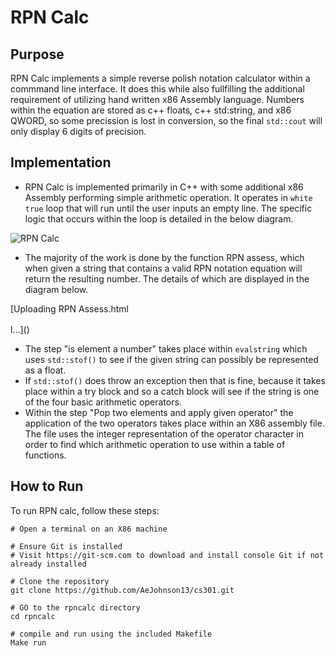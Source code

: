 # RPN Calc 

## Purpose
  RPN Calc implements a simple reverse polish notation calculator within a commmand line interface. It does this while also fullfilling the additional requirement of utilizing hand written x86 Assembly language. Numbers within the equation are stored as c++ floats, c++ std:string, and x86 QWORD, so some precission is lost in conversion, so the final `std::cout` will only display 6 digits of precision.
## Implementation 
* RPN Calc is implemented primarily in C++ with some additional x86 Assembly performing simple arithmetic operation. It operates in `white true` loop that will run until the user inputs an empty line. The specific logic that occurs within the loop is detailed in the below diagram. 


![RPN Calc](https://github.com/user-attachments/assets/9888b84c-9dc7-4c9d-b6ba-670d3af7c4f6)

* The majority of the work is done by the function RPN assess, which when given a string that contains a valid RPN notation equation will return the resulting number. The details of which are displayed in the diagram below. 



[Uploading RPN Assess.html<!--[if IE]><meta http-equiv="X-UA-Compatible" content="IE=5,IE=9" ><![endif]-->
<!DOCTYPE html>
<html>
<head>
<title>RPN Calc</title>
<meta charset="utf-8"/>
</head>
<body><div class="mxgraph" style="max-width:100%;border:1px solid transparent;" data-mxgraph="{&quot;highlight&quot;:&quot;#0000ff&quot;,&quot;nav&quot;:true,&quot;resize&quot;:true,&quot;toolbar&quot;:&quot;zoom layers tags lightbox&quot;,&quot;edit&quot;:&quot;_blank&quot;,&quot;xml&quot;:&quot;&lt;mxfile host=\&quot;app.diagrams.net\&quot; agent=\&quot;Mozilla/5.0 (Windows NT 10.0; Win64; x64) AppleWebKit/537.36 (KHTML, like Gecko) Chrome/129.0.0.0 Safari/537.36\&quot; version=\&quot;24.7.17\&quot;&gt;\n  &lt;diagram id=\&quot;C5RBs43oDa-KdzZeNtuy\&quot; name=\&quot;Page-1\&quot;&gt;\n    &lt;mxGraphModel dx=\&quot;1434\&quot; dy=\&quot;738\&quot; grid=\&quot;1\&quot; gridSize=\&quot;10\&quot; guides=\&quot;1\&quot; tooltips=\&quot;1\&quot; connect=\&quot;1\&quot; arrows=\&quot;1\&quot; fold=\&quot;1\&quot; page=\&quot;1\&quot; pageScale=\&quot;1\&quot; pageWidth=\&quot;827\&quot; pageHeight=\&quot;1169\&quot; math=\&quot;0\&quot; shadow=\&quot;0\&quot;&gt;\n      &lt;root&gt;\n        &lt;mxCell id=\&quot;WIyWlLk6GJQsqaUBKTNV-0\&quot; /&gt;\n        &lt;mxCell id=\&quot;WIyWlLk6GJQsqaUBKTNV-1\&quot; parent=\&quot;WIyWlLk6GJQsqaUBKTNV-0\&quot; /&gt;\n        &lt;mxCell id=\&quot;pCOxgNjbTqNbOYw9X1aS-14\&quot; style=\&quot;edgeStyle=orthogonalEdgeStyle;rounded=0;orthogonalLoop=1;jettySize=auto;html=1;exitX=0.5;exitY=1;exitDx=0;exitDy=0;entryX=0.5;entryY=0;entryDx=0;entryDy=0;\&quot; parent=\&quot;WIyWlLk6GJQsqaUBKTNV-1\&quot; source=\&quot;pCOxgNjbTqNbOYw9X1aS-11\&quot; target=\&quot;pCOxgNjbTqNbOYw9X1aS-13\&quot; edge=\&quot;1\&quot;&gt;\n          &lt;mxGeometry relative=\&quot;1\&quot; as=\&quot;geometry\&quot; /&gt;\n        &lt;/mxCell&gt;\n        &lt;mxCell id=\&quot;pCOxgNjbTqNbOYw9X1aS-11\&quot; value=\&quot;Grab on element from String Stream\&quot; style=\&quot;rounded=1;whiteSpace=wrap;html=1;\&quot; parent=\&quot;WIyWlLk6GJQsqaUBKTNV-1\&quot; vertex=\&quot;1\&quot;&gt;\n          &lt;mxGeometry x=\&quot;300\&quot; y=\&quot;300\&quot; width=\&quot;120\&quot; height=\&quot;60\&quot; as=\&quot;geometry\&quot; /&gt;\n        &lt;/mxCell&gt;\n        &lt;mxCell id=\&quot;pCOxgNjbTqNbOYw9X1aS-16\&quot; style=\&quot;edgeStyle=orthogonalEdgeStyle;rounded=0;orthogonalLoop=1;jettySize=auto;html=1;exitX=1;exitY=0.5;exitDx=0;exitDy=0;entryX=0;entryY=0.5;entryDx=0;entryDy=0;\&quot; parent=\&quot;WIyWlLk6GJQsqaUBKTNV-1\&quot; source=\&quot;pCOxgNjbTqNbOYw9X1aS-13\&quot; target=\&quot;pCOxgNjbTqNbOYw9X1aS-15\&quot; edge=\&quot;1\&quot;&gt;\n          &lt;mxGeometry relative=\&quot;1\&quot; as=\&quot;geometry\&quot; /&gt;\n        &lt;/mxCell&gt;\n        &lt;mxCell id=\&quot;pCOxgNjbTqNbOYw9X1aS-17\&quot; value=\&quot;No\&quot; style=\&quot;edgeLabel;html=1;align=center;verticalAlign=middle;resizable=0;points=[];\&quot; parent=\&quot;pCOxgNjbTqNbOYw9X1aS-16\&quot; vertex=\&quot;1\&quot; connectable=\&quot;0\&quot;&gt;\n          &lt;mxGeometry x=\&quot;0.04\&quot; relative=\&quot;1\&quot; as=\&quot;geometry\&quot;&gt;\n            &lt;mxPoint y=\&quot;-10\&quot; as=\&quot;offset\&quot; /&gt;\n          &lt;/mxGeometry&gt;\n        &lt;/mxCell&gt;\n        &lt;mxCell id=\&quot;pCOxgNjbTqNbOYw9X1aS-27\&quot; style=\&quot;edgeStyle=orthogonalEdgeStyle;rounded=0;orthogonalLoop=1;jettySize=auto;html=1;exitX=0.5;exitY=1;exitDx=0;exitDy=0;entryX=0.5;entryY=0;entryDx=0;entryDy=0;\&quot; parent=\&quot;WIyWlLk6GJQsqaUBKTNV-1\&quot; source=\&quot;pCOxgNjbTqNbOYw9X1aS-13\&quot; target=\&quot;pCOxgNjbTqNbOYw9X1aS-18\&quot; edge=\&quot;1\&quot;&gt;\n          &lt;mxGeometry relative=\&quot;1\&quot; as=\&quot;geometry\&quot; /&gt;\n        &lt;/mxCell&gt;\n        &lt;mxCell id=\&quot;pCOxgNjbTqNbOYw9X1aS-51\&quot; value=\&quot;Yes\&quot; style=\&quot;edgeLabel;html=1;align=center;verticalAlign=middle;resizable=0;points=[];\&quot; parent=\&quot;pCOxgNjbTqNbOYw9X1aS-27\&quot; vertex=\&quot;1\&quot; connectable=\&quot;0\&quot;&gt;\n          &lt;mxGeometry x=\&quot;-0.23\&quot; y=\&quot;-2\&quot; relative=\&quot;1\&quot; as=\&quot;geometry\&quot;&gt;\n            &lt;mxPoint x=\&quot;27\&quot; y=\&quot;-7\&quot; as=\&quot;offset\&quot; /&gt;\n          &lt;/mxGeometry&gt;\n        &lt;/mxCell&gt;\n        &lt;mxCell id=\&quot;pCOxgNjbTqNbOYw9X1aS-13\&quot; value=\&quot;Is element a number?\&quot; style=\&quot;rhombus;whiteSpace=wrap;html=1;\&quot; parent=\&quot;WIyWlLk6GJQsqaUBKTNV-1\&quot; vertex=\&quot;1\&quot;&gt;\n          &lt;mxGeometry x=\&quot;280\&quot; y=\&quot;385\&quot; width=\&quot;160\&quot; height=\&quot;120\&quot; as=\&quot;geometry\&quot; /&gt;\n        &lt;/mxCell&gt;\n        &lt;mxCell id=\&quot;pCOxgNjbTqNbOYw9X1aS-29\&quot; style=\&quot;edgeStyle=orthogonalEdgeStyle;rounded=0;orthogonalLoop=1;jettySize=auto;html=1;exitX=0.5;exitY=1;exitDx=0;exitDy=0;entryX=0.5;entryY=0;entryDx=0;entryDy=0;\&quot; parent=\&quot;WIyWlLk6GJQsqaUBKTNV-1\&quot; source=\&quot;pCOxgNjbTqNbOYw9X1aS-15\&quot; target=\&quot;pCOxgNjbTqNbOYw9X1aS-34\&quot; edge=\&quot;1\&quot;&gt;\n          &lt;mxGeometry relative=\&quot;1\&quot; as=\&quot;geometry\&quot;&gt;\n            &lt;mxPoint x=\&quot;485\&quot; y=\&quot;530\&quot; as=\&quot;targetPoint\&quot; /&gt;\n          &lt;/mxGeometry&gt;\n        &lt;/mxCell&gt;\n        &lt;mxCell id=\&quot;pCOxgNjbTqNbOYw9X1aS-30\&quot; value=\&quot;Yes\&quot; style=\&quot;edgeLabel;html=1;align=center;verticalAlign=middle;resizable=0;points=[];\&quot; parent=\&quot;pCOxgNjbTqNbOYw9X1aS-29\&quot; vertex=\&quot;1\&quot; connectable=\&quot;0\&quot;&gt;\n          &lt;mxGeometry x=\&quot;0.2\&quot; y=\&quot;3\&quot; relative=\&quot;1\&quot; as=\&quot;geometry\&quot;&gt;\n            &lt;mxPoint x=\&quot;12\&quot; y=\&quot;-10\&quot; as=\&quot;offset\&quot; /&gt;\n          &lt;/mxGeometry&gt;\n        &lt;/mxCell&gt;\n        &lt;mxCell id=\&quot;pCOxgNjbTqNbOYw9X1aS-31\&quot; style=\&quot;edgeStyle=orthogonalEdgeStyle;rounded=0;orthogonalLoop=1;jettySize=auto;html=1;exitX=1;exitY=0.5;exitDx=0;exitDy=0;entryX=0;entryY=0.5;entryDx=0;entryDy=0;\&quot; parent=\&quot;WIyWlLk6GJQsqaUBKTNV-1\&quot; source=\&quot;pCOxgNjbTqNbOYw9X1aS-15\&quot; target=\&quot;pCOxgNjbTqNbOYw9X1aS-72\&quot; edge=\&quot;1\&quot;&gt;\n          &lt;mxGeometry relative=\&quot;1\&quot; as=\&quot;geometry\&quot;&gt;\n            &lt;mxPoint x=\&quot;600\&quot; y=\&quot;360\&quot; as=\&quot;targetPoint\&quot; /&gt;\n          &lt;/mxGeometry&gt;\n        &lt;/mxCell&gt;\n        &lt;mxCell id=\&quot;pCOxgNjbTqNbOYw9X1aS-32\&quot; value=\&quot;No\&quot; style=\&quot;edgeLabel;html=1;align=center;verticalAlign=middle;resizable=0;points=[];\&quot; parent=\&quot;pCOxgNjbTqNbOYw9X1aS-31\&quot; vertex=\&quot;1\&quot; connectable=\&quot;0\&quot;&gt;\n          &lt;mxGeometry x=\&quot;0.1634\&quot; y=\&quot;2\&quot; relative=\&quot;1\&quot; as=\&quot;geometry\&quot;&gt;\n            &lt;mxPoint x=\&quot;1\&quot; y=\&quot;-8\&quot; as=\&quot;offset\&quot; /&gt;\n          &lt;/mxGeometry&gt;\n        &lt;/mxCell&gt;\n        &lt;mxCell id=\&quot;pCOxgNjbTqNbOYw9X1aS-15\&quot; value=\&quot;Is the element&amp;amp;nbsp;&amp;lt;div&amp;gt;an operator?&amp;amp;nbsp;&amp;lt;/div&amp;gt;\&quot; style=\&quot;rhombus;whiteSpace=wrap;html=1;\&quot; parent=\&quot;WIyWlLk6GJQsqaUBKTNV-1\&quot; vertex=\&quot;1\&quot;&gt;\n          &lt;mxGeometry x=\&quot;470\&quot; y=\&quot;385\&quot; width=\&quot;160\&quot; height=\&quot;120\&quot; as=\&quot;geometry\&quot; /&gt;\n        &lt;/mxCell&gt;\n        &lt;mxCell id=\&quot;pCOxgNjbTqNbOYw9X1aS-71\&quot; style=\&quot;edgeStyle=orthogonalEdgeStyle;rounded=0;orthogonalLoop=1;jettySize=auto;html=1;exitX=0;exitY=0.5;exitDx=0;exitDy=0;entryX=0;entryY=0.5;entryDx=0;entryDy=0;\&quot; parent=\&quot;WIyWlLk6GJQsqaUBKTNV-1\&quot; source=\&quot;pCOxgNjbTqNbOYw9X1aS-18\&quot; target=\&quot;pCOxgNjbTqNbOYw9X1aS-43\&quot; edge=\&quot;1\&quot;&gt;\n          &lt;mxGeometry relative=\&quot;1\&quot; as=\&quot;geometry\&quot;&gt;\n            &lt;mxPoint x=\&quot;40\&quot; y=\&quot;730\&quot; as=\&quot;targetPoint\&quot; /&gt;\n            &lt;Array as=\&quot;points\&quot;&gt;\n              &lt;mxPoint x=\&quot;40\&quot; y=\&quot;730\&quot; /&gt;\n              &lt;mxPoint x=\&quot;40\&quot; y=\&quot;270\&quot; /&gt;\n            &lt;/Array&gt;\n          &lt;/mxGeometry&gt;\n        &lt;/mxCell&gt;\n        &lt;mxCell id=\&quot;pCOxgNjbTqNbOYw9X1aS-18\&quot; value=\&quot;Push number onto stack\&quot; style=\&quot;rounded=1;whiteSpace=wrap;html=1;\&quot; parent=\&quot;WIyWlLk6GJQsqaUBKTNV-1\&quot; vertex=\&quot;1\&quot;&gt;\n          &lt;mxGeometry x=\&quot;302.5\&quot; y=\&quot;700\&quot; width=\&quot;115\&quot; height=\&quot;60\&quot; as=\&quot;geometry\&quot; /&gt;\n        &lt;/mxCell&gt;\n        &lt;mxCell id=\&quot;pCOxgNjbTqNbOYw9X1aS-35\&quot; style=\&quot;edgeStyle=orthogonalEdgeStyle;rounded=0;orthogonalLoop=1;jettySize=auto;html=1;entryX=0;entryY=1;entryDx=0;entryDy=0;\&quot; parent=\&quot;WIyWlLk6GJQsqaUBKTNV-1\&quot; source=\&quot;pCOxgNjbTqNbOYw9X1aS-34\&quot; target=\&quot;pCOxgNjbTqNbOYw9X1aS-72\&quot; edge=\&quot;1\&quot;&gt;\n          &lt;mxGeometry relative=\&quot;1\&quot; as=\&quot;geometry\&quot;&gt;\n            &lt;mxPoint x=\&quot;700\&quot; y=\&quot;455\&quot; as=\&quot;targetPoint\&quot; /&gt;\n          &lt;/mxGeometry&gt;\n        &lt;/mxCell&gt;\n        &lt;mxCell id=\&quot;pCOxgNjbTqNbOYw9X1aS-36\&quot; value=\&quot;No\&quot; style=\&quot;edgeLabel;html=1;align=center;verticalAlign=middle;resizable=0;points=[];\&quot; parent=\&quot;pCOxgNjbTqNbOYw9X1aS-35\&quot; vertex=\&quot;1\&quot; connectable=\&quot;0\&quot;&gt;\n          &lt;mxGeometry x=\&quot;-0.407\&quot; y=\&quot;-4\&quot; relative=\&quot;1\&quot; as=\&quot;geometry\&quot;&gt;\n            &lt;mxPoint x=\&quot;5\&quot; y=\&quot;-19\&quot; as=\&quot;offset\&quot; /&gt;\n          &lt;/mxGeometry&gt;\n        &lt;/mxCell&gt;\n        &lt;mxCell id=\&quot;pCOxgNjbTqNbOYw9X1aS-38\&quot; style=\&quot;edgeStyle=orthogonalEdgeStyle;rounded=0;orthogonalLoop=1;jettySize=auto;html=1;exitX=0.5;exitY=1;exitDx=0;exitDy=0;entryX=0.5;entryY=0;entryDx=0;entryDy=0;\&quot; parent=\&quot;WIyWlLk6GJQsqaUBKTNV-1\&quot; source=\&quot;pCOxgNjbTqNbOYw9X1aS-34\&quot; target=\&quot;pCOxgNjbTqNbOYw9X1aS-37\&quot; edge=\&quot;1\&quot;&gt;\n          &lt;mxGeometry relative=\&quot;1\&quot; as=\&quot;geometry\&quot; /&gt;\n        &lt;/mxCell&gt;\n        &lt;mxCell id=\&quot;pCOxgNjbTqNbOYw9X1aS-39\&quot; value=\&quot;Yes\&quot; style=\&quot;edgeLabel;html=1;align=center;verticalAlign=middle;resizable=0;points=[];\&quot; parent=\&quot;pCOxgNjbTqNbOYw9X1aS-38\&quot; vertex=\&quot;1\&quot; connectable=\&quot;0\&quot;&gt;\n          &lt;mxGeometry x=\&quot;-0.4\&quot; y=\&quot;2\&quot; relative=\&quot;1\&quot; as=\&quot;geometry\&quot;&gt;\n            &lt;mxPoint x=\&quot;8\&quot; as=\&quot;offset\&quot; /&gt;\n          &lt;/mxGeometry&gt;\n        &lt;/mxCell&gt;\n        &lt;mxCell id=\&quot;pCOxgNjbTqNbOYw9X1aS-34\&quot; value=\&quot;Does the stack have at&amp;amp;nbsp;&amp;lt;div&amp;gt;least two elements?&amp;lt;/div&amp;gt;\&quot; style=\&quot;rhombus;whiteSpace=wrap;html=1;\&quot; parent=\&quot;WIyWlLk6GJQsqaUBKTNV-1\&quot; vertex=\&quot;1\&quot;&gt;\n          &lt;mxGeometry x=\&quot;470\&quot; y=\&quot;540\&quot; width=\&quot;160\&quot; height=\&quot;120\&quot; as=\&quot;geometry\&quot; /&gt;\n        &lt;/mxCell&gt;\n        &lt;mxCell id=\&quot;pCOxgNjbTqNbOYw9X1aS-42\&quot; style=\&quot;edgeStyle=orthogonalEdgeStyle;rounded=0;orthogonalLoop=1;jettySize=auto;html=1;entryX=1;entryY=0.5;entryDx=0;entryDy=0;\&quot; parent=\&quot;WIyWlLk6GJQsqaUBKTNV-1\&quot; source=\&quot;pCOxgNjbTqNbOYw9X1aS-37\&quot; target=\&quot;pCOxgNjbTqNbOYw9X1aS-18\&quot; edge=\&quot;1\&quot;&gt;\n          &lt;mxGeometry relative=\&quot;1\&quot; as=\&quot;geometry\&quot;&gt;\n            &lt;mxPoint x=\&quot;420\&quot; y=\&quot;730\&quot; as=\&quot;targetPoint\&quot; /&gt;\n          &lt;/mxGeometry&gt;\n        &lt;/mxCell&gt;\n        &lt;mxCell id=\&quot;pCOxgNjbTqNbOYw9X1aS-37\&quot; value=\&quot;Pop two elements and apply given operator\&quot; style=\&quot;rounded=1;whiteSpace=wrap;html=1;\&quot; parent=\&quot;WIyWlLk6GJQsqaUBKTNV-1\&quot; vertex=\&quot;1\&quot;&gt;\n          &lt;mxGeometry x=\&quot;492.5\&quot; y=\&quot;700\&quot; width=\&quot;115\&quot; height=\&quot;60\&quot; as=\&quot;geometry\&quot; /&gt;\n        &lt;/mxCell&gt;\n        &lt;mxCell id=\&quot;pCOxgNjbTqNbOYw9X1aS-46\&quot; style=\&quot;edgeStyle=orthogonalEdgeStyle;rounded=0;orthogonalLoop=1;jettySize=auto;html=1;exitX=1;exitY=0.5;exitDx=0;exitDy=0;entryX=0.5;entryY=0;entryDx=0;entryDy=0;\&quot; parent=\&quot;WIyWlLk6GJQsqaUBKTNV-1\&quot; source=\&quot;pCOxgNjbTqNbOYw9X1aS-43\&quot; target=\&quot;pCOxgNjbTqNbOYw9X1aS-11\&quot; edge=\&quot;1\&quot;&gt;\n          &lt;mxGeometry relative=\&quot;1\&quot; as=\&quot;geometry\&quot; /&gt;\n        &lt;/mxCell&gt;\n        &lt;mxCell id=\&quot;pCOxgNjbTqNbOYw9X1aS-47\&quot; value=\&quot;No\&quot; style=\&quot;edgeLabel;html=1;align=center;verticalAlign=middle;resizable=0;points=[];\&quot; parent=\&quot;pCOxgNjbTqNbOYw9X1aS-46\&quot; vertex=\&quot;1\&quot; connectable=\&quot;0\&quot;&gt;\n          &lt;mxGeometry x=\&quot;-0.1857\&quot; y=\&quot;1\&quot; relative=\&quot;1\&quot; as=\&quot;geometry\&quot;&gt;\n            &lt;mxPoint x=\&quot;13\&quot; y=\&quot;-9\&quot; as=\&quot;offset\&quot; /&gt;\n          &lt;/mxGeometry&gt;\n        &lt;/mxCell&gt;\n        &lt;mxCell id=\&quot;pCOxgNjbTqNbOYw9X1aS-50\&quot; style=\&quot;edgeStyle=orthogonalEdgeStyle;rounded=0;orthogonalLoop=1;jettySize=auto;html=1;exitX=0.5;exitY=1;exitDx=0;exitDy=0;entryX=0.5;entryY=0;entryDx=0;entryDy=0;\&quot; parent=\&quot;WIyWlLk6GJQsqaUBKTNV-1\&quot; source=\&quot;pCOxgNjbTqNbOYw9X1aS-43\&quot; target=\&quot;pCOxgNjbTqNbOYw9X1aS-49\&quot; edge=\&quot;1\&quot;&gt;\n          &lt;mxGeometry relative=\&quot;1\&quot; as=\&quot;geometry\&quot; /&gt;\n        &lt;/mxCell&gt;\n        &lt;mxCell id=\&quot;pCOxgNjbTqNbOYw9X1aS-57\&quot; value=\&quot;Yes\&quot; style=\&quot;edgeLabel;html=1;align=center;verticalAlign=middle;resizable=0;points=[];\&quot; parent=\&quot;pCOxgNjbTqNbOYw9X1aS-50\&quot; vertex=\&quot;1\&quot; connectable=\&quot;0\&quot;&gt;\n          &lt;mxGeometry x=\&quot;0.0167\&quot; y=\&quot;-1\&quot; relative=\&quot;1\&quot; as=\&quot;geometry\&quot;&gt;\n            &lt;mxPoint x=\&quot;11\&quot; y=\&quot;-1\&quot; as=\&quot;offset\&quot; /&gt;\n          &lt;/mxGeometry&gt;\n        &lt;/mxCell&gt;\n        &lt;mxCell id=\&quot;pCOxgNjbTqNbOYw9X1aS-43\&quot; value=\&quot;Is String Stream Empty?&amp;amp;nbsp;\&quot; style=\&quot;rhombus;whiteSpace=wrap;html=1;\&quot; parent=\&quot;WIyWlLk6GJQsqaUBKTNV-1\&quot; vertex=\&quot;1\&quot;&gt;\n          &lt;mxGeometry x=\&quot;70\&quot; y=\&quot;210\&quot; width=\&quot;160\&quot; height=\&quot;120\&quot; as=\&quot;geometry\&quot; /&gt;\n        &lt;/mxCell&gt;\n        &lt;mxCell id=\&quot;pCOxgNjbTqNbOYw9X1aS-55\&quot; style=\&quot;edgeStyle=orthogonalEdgeStyle;rounded=0;orthogonalLoop=1;jettySize=auto;html=1;exitX=0.5;exitY=1;exitDx=0;exitDy=0;entryX=0.5;entryY=0;entryDx=0;entryDy=0;\&quot; parent=\&quot;WIyWlLk6GJQsqaUBKTNV-1\&quot; source=\&quot;pCOxgNjbTqNbOYw9X1aS-49\&quot; target=\&quot;pCOxgNjbTqNbOYw9X1aS-59\&quot; edge=\&quot;1\&quot;&gt;\n          &lt;mxGeometry relative=\&quot;1\&quot; as=\&quot;geometry\&quot;&gt;\n            &lt;mxPoint x=\&quot;170\&quot; y=\&quot;560\&quot; as=\&quot;targetPoint\&quot; /&gt;\n          &lt;/mxGeometry&gt;\n        &lt;/mxCell&gt;\n        &lt;mxCell id=\&quot;pCOxgNjbTqNbOYw9X1aS-56\&quot; value=\&quot;Yes\&quot; style=\&quot;edgeLabel;html=1;align=center;verticalAlign=middle;resizable=0;points=[];\&quot; parent=\&quot;pCOxgNjbTqNbOYw9X1aS-55\&quot; vertex=\&quot;1\&quot; connectable=\&quot;0\&quot;&gt;\n          &lt;mxGeometry x=\&quot;-0.64\&quot; y=\&quot;3\&quot; relative=\&quot;1\&quot; as=\&quot;geometry\&quot;&gt;\n            &lt;mxPoint x=\&quot;7\&quot; y=\&quot;16\&quot; as=\&quot;offset\&quot; /&gt;\n          &lt;/mxGeometry&gt;\n        &lt;/mxCell&gt;\n        &lt;mxCell id=\&quot;pCOxgNjbTqNbOYw9X1aS-68\&quot; style=\&quot;edgeStyle=orthogonalEdgeStyle;rounded=0;orthogonalLoop=1;jettySize=auto;html=1;exitX=1;exitY=0.5;exitDx=0;exitDy=0;movable=1;resizable=1;rotatable=1;deletable=1;editable=1;locked=0;connectable=1;entryX=1;entryY=1;entryDx=0;entryDy=0;\&quot; parent=\&quot;WIyWlLk6GJQsqaUBKTNV-1\&quot; source=\&quot;pCOxgNjbTqNbOYw9X1aS-49\&quot; target=\&quot;pCOxgNjbTqNbOYw9X1aS-72\&quot; edge=\&quot;1\&quot;&gt;\n          &lt;mxGeometry relative=\&quot;1\&quot; as=\&quot;geometry\&quot;&gt;\n            &lt;mxPoint x=\&quot;760\&quot; y=\&quot;455\&quot; as=\&quot;targetPoint\&quot; /&gt;\n            &lt;Array as=\&quot;points\&quot;&gt;\n              &lt;mxPoint x=\&quot;230\&quot; y=\&quot;790\&quot; /&gt;\n              &lt;mxPoint x=\&quot;772\&quot; y=\&quot;790\&quot; /&gt;\n            &lt;/Array&gt;\n          &lt;/mxGeometry&gt;\n        &lt;/mxCell&gt;\n        &lt;mxCell id=\&quot;pCOxgNjbTqNbOYw9X1aS-69\&quot; value=\&quot;No\&quot; style=\&quot;edgeLabel;html=1;align=center;verticalAlign=middle;resizable=0;points=[];\&quot; parent=\&quot;pCOxgNjbTqNbOYw9X1aS-68\&quot; vertex=\&quot;1\&quot; connectable=\&quot;0\&quot;&gt;\n          &lt;mxGeometry x=\&quot;-0.913\&quot; y=\&quot;2\&quot; relative=\&quot;1\&quot; as=\&quot;geometry\&quot;&gt;\n            &lt;mxPoint x=\&quot;-22\&quot; y=\&quot;18\&quot; as=\&quot;offset\&quot; /&gt;\n          &lt;/mxGeometry&gt;\n        &lt;/mxCell&gt;\n        &lt;mxCell id=\&quot;pCOxgNjbTqNbOYw9X1aS-49\&quot; value=\&quot;Does the stack have&amp;amp;nbsp;&amp;lt;div&amp;gt;only one element?&amp;amp;nbsp;&amp;lt;/div&amp;gt;\&quot; style=\&quot;rhombus;whiteSpace=wrap;html=1;\&quot; parent=\&quot;WIyWlLk6GJQsqaUBKTNV-1\&quot; vertex=\&quot;1\&quot;&gt;\n          &lt;mxGeometry x=\&quot;70\&quot; y=\&quot;390\&quot; width=\&quot;160\&quot; height=\&quot;120\&quot; as=\&quot;geometry\&quot; /&gt;\n        &lt;/mxCell&gt;\n        &lt;mxCell id=\&quot;pCOxgNjbTqNbOYw9X1aS-59\&quot; value=\&quot;Return with top of stack\&quot; style=\&quot;ellipse;whiteSpace=wrap;html=1;\&quot; parent=\&quot;WIyWlLk6GJQsqaUBKTNV-1\&quot; vertex=\&quot;1\&quot;&gt;\n          &lt;mxGeometry x=\&quot;90\&quot; y=\&quot;585\&quot; width=\&quot;120\&quot; height=\&quot;80\&quot; as=\&quot;geometry\&quot; /&gt;\n        &lt;/mxCell&gt;\n        &lt;mxCell id=\&quot;pCOxgNjbTqNbOYw9X1aS-72\&quot; value=\&quot;&amp;lt;br&amp;gt;&amp;lt;span style=&amp;quot;color: rgb(0, 0, 0); font-family: Helvetica; font-size: 12px; font-style: normal; font-variant-ligatures: normal; font-variant-caps: normal; font-weight: 400; letter-spacing: normal; orphans: 2; text-align: center; text-indent: 0px; text-transform: none; widows: 2; word-spacing: 0px; -webkit-text-stroke-width: 0px; white-space: normal; background-color: rgb(251, 251, 251); text-decoration-thickness: initial; text-decoration-style: initial; text-decoration-color: initial; display: inline !important; float: none;&amp;quot;&amp;gt;Invalid Expression&amp;lt;/span&amp;gt;&amp;lt;br&amp;gt;Throw Error\&quot; style=\&quot;ellipse;whiteSpace=wrap;html=1;\&quot; parent=\&quot;WIyWlLk6GJQsqaUBKTNV-1\&quot; vertex=\&quot;1\&quot;&gt;\n          &lt;mxGeometry x=\&quot;670\&quot; y=\&quot;405\&quot; width=\&quot;120\&quot; height=\&quot;80\&quot; as=\&quot;geometry\&quot; /&gt;\n        &lt;/mxCell&gt;\n        &lt;mxCell id=\&quot;7T1FU7WN9bForqo946X--2\&quot; style=\&quot;edgeStyle=orthogonalEdgeStyle;rounded=0;orthogonalLoop=1;jettySize=auto;html=1;exitX=0.5;exitY=1;exitDx=0;exitDy=0;entryX=0.5;entryY=0;entryDx=0;entryDy=0;\&quot; parent=\&quot;WIyWlLk6GJQsqaUBKTNV-1\&quot; source=\&quot;pCOxgNjbTqNbOYw9X1aS-74\&quot; target=\&quot;7T1FU7WN9bForqo946X--1\&quot; edge=\&quot;1\&quot;&gt;\n          &lt;mxGeometry relative=\&quot;1\&quot; as=\&quot;geometry\&quot; /&gt;\n        &lt;/mxCell&gt;\n        &lt;mxCell id=\&quot;pCOxgNjbTqNbOYw9X1aS-74\&quot; value=\&quot;Begin\&quot; style=\&quot;ellipse;whiteSpace=wrap;html=1;\&quot; parent=\&quot;WIyWlLk6GJQsqaUBKTNV-1\&quot; vertex=\&quot;1\&quot;&gt;\n          &lt;mxGeometry x=\&quot;90\&quot; y=\&quot;10\&quot; width=\&quot;120\&quot; height=\&quot;80\&quot; as=\&quot;geometry\&quot; /&gt;\n        &lt;/mxCell&gt;\n        &lt;mxCell id=\&quot;7T1FU7WN9bForqo946X--3\&quot; style=\&quot;edgeStyle=orthogonalEdgeStyle;rounded=0;orthogonalLoop=1;jettySize=auto;html=1;exitX=0.5;exitY=1;exitDx=0;exitDy=0;entryX=0.5;entryY=0;entryDx=0;entryDy=0;\&quot; parent=\&quot;WIyWlLk6GJQsqaUBKTNV-1\&quot; source=\&quot;7T1FU7WN9bForqo946X--1\&quot; target=\&quot;pCOxgNjbTqNbOYw9X1aS-43\&quot; edge=\&quot;1\&quot;&gt;\n          &lt;mxGeometry relative=\&quot;1\&quot; as=\&quot;geometry\&quot; /&gt;\n        &lt;/mxCell&gt;\n        &lt;mxCell id=\&quot;7T1FU7WN9bForqo946X--1\&quot; value=\&quot;Convert String to String Stream\&quot; style=\&quot;rounded=1;whiteSpace=wrap;html=1;\&quot; parent=\&quot;WIyWlLk6GJQsqaUBKTNV-1\&quot; vertex=\&quot;1\&quot;&gt;\n          &lt;mxGeometry x=\&quot;90\&quot; y=\&quot;120\&quot; width=\&quot;120\&quot; height=\&quot;60\&quot; as=\&quot;geometry\&quot; /&gt;\n        &lt;/mxCell&gt;\n      &lt;/root&gt;\n    &lt;/mxGraphModel&gt;\n  &lt;/diagram&gt;\n&lt;/mxfile&gt;\n&quot;}"></div>
<script type="text/javascript" src="https://viewer.diagrams.net/js/viewer-static.min.js"></script>
</body>
</html>l…]()




* The step "is element a number" takes place within `evalstring` which uses `std::stof()` to see if the given string can possibly be represented as a float.
* If `std::stof()` does throw an exception then that is fine, because it takes place within a try block and so a catch block will see if the string is one of the four basic arithmetic operators.
* Within the step "Pop two elements and apply given operator" the application of the two operators takes place within an X86 assembly file. The file uses the integer representation of the operator character in order to find which arithmetic operation to use within a table of functions. 

## How to Run
To run RPN calc, follow these steps: 
```shell
# Open a terminal on an X86 machine

# Ensure Git is installed
# Visit https://git-scm.com to download and install console Git if not already installed

# Clone the repository 
git clone https://github.com/AeJohnson13/cs301.git

# GO to the rpncalc directory
cd rpncalc

# compile and run using the included Makefile
Make run
```


